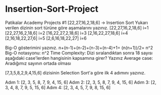 # Insertion-Sort-Project
Patikalar Academy Projects #1
[22,27,16,2,18,6] -> Insertion Sort
Yukarı verilen dizinin sort türüne göre aşamalarını yazınız.
[22,27,16,2,18,6] i=1
[22,27,16,2,18,6] i=2
[16,22,27,2,18,6] i=3
[2,16,22,27,18,6] i=4
[2,16,18,22,27,6] i=5
[2,6,16,18,22,27] i=6

Big-O gösterimini yazınız.
n+(n-1)+(n-2)+(n-3)+(n-4)+1= (n(n+1))/2= n^2
Big-O notasyonu: n^2 
Time Complexity: Dizi sıralandıktan sonra 18 sayısı aşağıdaki case'lerden hangisinin kapsamına girer? Yazınız
Average case: Aradığımız sayının ortada olması  


[7,3,5,8,2,9,4,15,6] dizisinin Selection Sort'a göre ilk 4 adımını yazınız.

Adım 1: [2, 3, 5, 8, 7, 9, 4, 15, 6]
Adım 2: [2, 3, 5, 8, 7, 9, 4, 15, 6]
Adım 3: [2, 3, 4, 8, 7, 9, 5, 15, 6]
Adım 4: [2, 3, 4, 5, 7, 9, 8, 15, 6]

